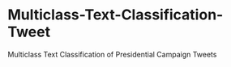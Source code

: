 # Multiclass-Text-Classification-Tweet
Multiclass Text Classification of Presidential Campaign Tweets
